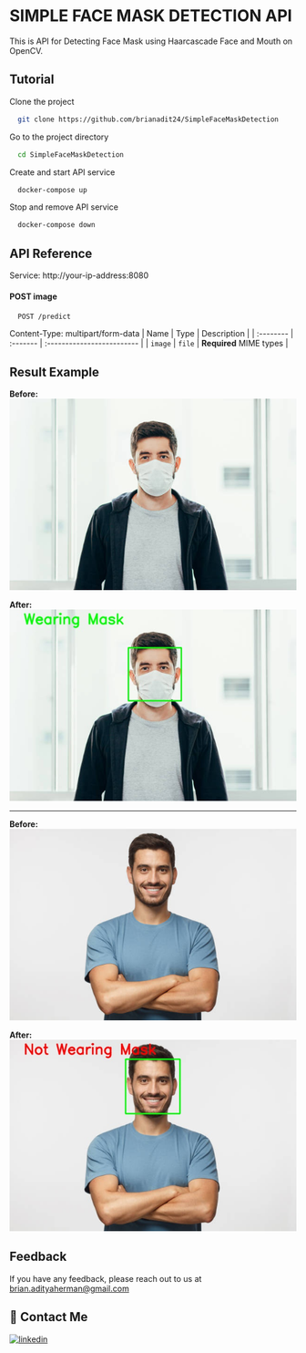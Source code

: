 
# SIMPLE FACE MASK DETECTION API

This is API for Detecting Face Mask using Haarcascade Face and Mouth on OpenCV.

## Tutorial

Clone the project

```bash
  git clone https://github.com/brianadit24/SimpleFaceMaskDetection
```

Go to the project directory

```bash
  cd SimpleFaceMaskDetection
```

Create and start API service

```bash
  docker-compose up
```

Stop and remove API service

```bash
  docker-compose down
```

  
## API Reference

Service: http://your-ip-address:8080

#### POST image

```http
  POST /predict
```
Content-Type: multipart/form-data
| Name | Type     | Description                |
| :-------- | :------- | :------------------------- |
| `image` | `file` | **Required** MIME types |


## Result Example

**Before:**<br>
![Mask](results/mask.jpg)

**After:**<br>
![Result_Mask](results/result_mask.jpg)

---

**Before:**<br>
![NoMask](results/no_mask.jpg)

**After:**<br>
![Result_NoMask](results/no_mask_result.jpg) 
  
## Feedback

If you have any feedback, please reach out to us at brian.adityaherman@gmail.com

  
## 🔗 Contact Me
[![linkedin](https://img.shields.io/badge/linkedin-0A66C2?style=for-the-badge&logo=linkedin&logoColor=white)](https://www.linkedin.com/in/brianadityah/)

  
